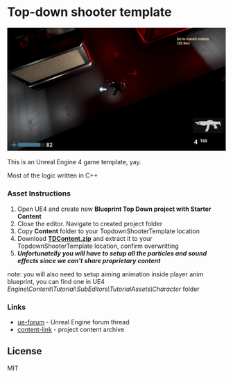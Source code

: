 # Top-down shooter template

![screenshot](https://github.com/Superbelko/TopdownShooterTemplate/blob/master/images/shot01.jpg?raw=true)

This is an Unreal Engine 4 game template, yay.

Most of the logic written in C++

### Asset Instructions
1) Open UE4 and create new **Blueprint Top Down project with Starter Content**
2) Close the editor. Navigate to created project folder
3) Copy **Content** folder to your TopdownShooterTemplate location
4) Download **[TDContent.zip][content-link]** and extract it to your TopdownShooterTemplate location, confirm overwritting 
5) ***Unfortunatelly you will have to setup all the particles and sound effects since we can't share proprietary content***

note: you will also need to setup aiming animation inside player anim blueprint, you can find one in UE4 *Engine\Content\Tutorial\SubEditors\TutorialAssets\Character* folder



### Links

* [ue-forum] - Unreal Engine forum thread
* [content-link] - project content archive

License
----

MIT


   [ue-forum]: <https://forums.unrealengine.com/showthread.php?126455-Topdown-Shooter-Template>
   [content-link]: <https://1drv.ms/u/s!AgMDJgyotPu6kHyyXX7StPKXFRrA>
